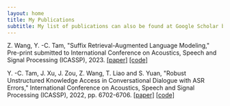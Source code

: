 ```yaml
---
layout: home
title: My Publications
subtitle: My list of publications can also be found at Google Scholar by clicking the little icon at the bottom.
---
```


Z. Wang, Y. -C. Tam, "Suffix Retrieval-Augmented Language Modeling," Pre-print submitted to International Conference on Acoustics, Speech and Signal Processing (ICASSP), 2023.
[[paper]](https://arxiv.org/abs/2211.03053) [[code]](https://github.com/Victor-wang-902/SUREALM)

Y. -C. Tam, J. Xu, J. Zou, Z. Wang, T. Liao and S. Yuan, "Robust Unstructured Knowledge Access in Conversational Dialogue with ASR Errors," International Conference on Acoustics, Speech and Signal Processing (ICASSP), 2022, pp. 6702-6706.
[[paper]](https://ieeexplore.ieee.org/document/9746741) [[code]](https://github.com/yctam/dstc10_track2_task2)

